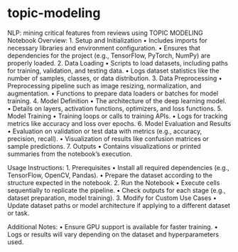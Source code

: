 # topic-modeling
NLP: mining critical features from reviews using TOPIC MODELING
Notebook Overview:
	1.	Setup and Initialization
	•	Includes imports for necessary libraries and environment configuration.
	•	Ensures that dependencies for the project (e.g., TensorFlow, PyTorch, NumPy) are properly loaded.
	2.	Data Loading
	•	Scripts to load datasets, including paths for training, validation, and testing data.
	•	Logs dataset statistics like the number of samples, classes, or data distribution.
	3.	Data Preprocessing
	•	Preprocessing pipeline such as image resizing, normalization, and augmentation.
	•	Functions to prepare data loaders or batches for model training.
	4.	Model Definition
	•	The architecture of the deep learning model.
	•	Details on layers, activation functions, optimizers, and loss functions.
	5.	Model Training
	•	Training loops or calls to training APIs.
	•	Logs for tracking metrics like accuracy and loss over epochs.
	6.	Model Evaluation and Results
	•	Evaluation on validation or test data with metrics (e.g., accuracy, precision, recall).
	•	Visualization of results like confusion matrices or sample predictions.
	7.	Outputs
	•	Contains visualizations or printed summaries from the notebook’s execution.

Usage Instructions:
	1.	Prerequisites
	•	Install all required dependencies (e.g., TensorFlow, OpenCV, Pandas).
	•	Prepare the dataset according to the structure expected in the notebook.
	2.	Run the Notebook
	•	Execute cells sequentially to replicate the pipeline.
	•	Check outputs for each stage (e.g., dataset preparation, model training).
	3.	Modify for Custom Use Cases
	•	Update dataset paths or model architecture if applying to a different dataset or task.

Additional Notes:
	•	Ensure GPU support is available for faster training.
	•	Logs or results will vary depending on the dataset and hyperparameters used.

